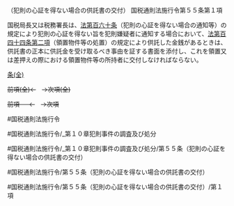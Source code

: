 （犯則の心証を得ない場合の供託書の交付）
国税通則法施行令第５５条第１項

国税局長又は税務署長は、[法第百六十条](国税通則法＿＿＿＿＿第１６０条第１項)（犯則の心証を得ない場合の通知等）の規定により犯則の心証を得ない旨を犯則嫌疑者に通知する場合において、[法第百四十四条第二項](国税通則法＿＿＿＿＿第１４４条第２項)（領置物件等の処置）の規定により供託した金銭があるときは、供託書の正本に供託金を受け取るべき事由を証する書面を添付し、これを領置又は差押えの際における領置物件等の所持者に交付しなければならない。

[条(全)](国税通則法施行＿令＿第５５条_.md)

~~前項(全)←~~　~~→次項(全)~~

~~前項 　 ←~~　~~→次項~~



#国税通則法施行令

#国税通則法施行令/_第１０章犯則事件の調査及び処分

#国税通則法施行令/_第１０章犯則事件の調査及び処分/第５５条（犯則の心証を得ない場合の供託書の交付）

#国税通則法施行令/第５５条（犯則の心証を得ない場合の供託書の交付）

#国税通則法施行令/第５５条（犯則の心証を得ない場合の供託書の交付）/第１項

